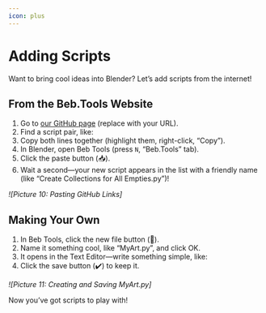 ```yaml
---
icon: plus
---
```


# Adding Scripts

Want to bring cool ideas into Blender? Let’s add scripts from the internet!

## From the Beb.Tools Website

1. Go to [our GitHub page](adding-scripts.md) (replace with your URL).
2. Find a script pair, like:
3. Copy both lines together (highlight them, right-click, “Copy”).
4. In Blender, open Beb Tools (press `N`, “Beb.Tools” tab).
5. Click the paste button (📥).
6. Wait a second—your new script appears in the list with a friendly name (like “Create Collections for All Empties.py”)!

_!\[Picture 10: Pasting GitHub Links]_

## Making Your Own

1. In Beb Tools, click the new file button (📄).
2. Name it something cool, like “MyArt.py”, and click OK.
3. It opens in the Text Editor—write something simple, like:
4. Click the save button (✔️) to keep it.

_!\[Picture 11: Creating and Saving MyArt.py]_

Now you’ve got scripts to play with!
